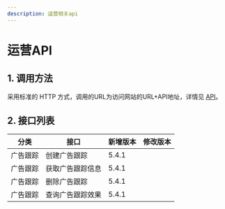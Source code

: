 ```yaml
---
description: 运营相关api
---
```


# 运营API

## 1. 调用方法

采用标准的 HTTP 方式，调用的URL为访问网站的URL+API地址，详情见 [API](../)。

## 2. 接口列表



| 分类   | 接口       | 新增版本  | 修改版本 |
| ---- | -------- | ----- | ---- |
| 广告跟踪 | 创建广告跟踪   | 5.4.1 |      |
| 广告跟踪 | 获取广告跟踪信息 | 5.4.1 |      |
| 广告跟踪 | 删除广告跟踪   | 5.4.1 |      |
| 广告跟踪 | 查询广告跟踪效果 | 5.4.1 |      |

